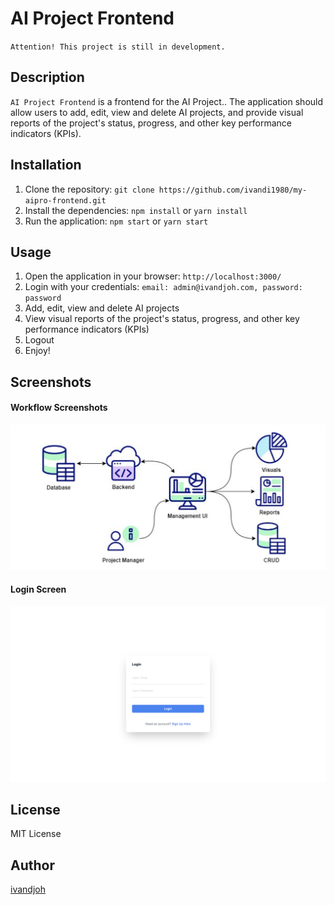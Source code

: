 # AI Project Frontend

`Attention! This project is still in development.`  

## Description  
`AI Project Frontend` is a frontend for the AI Project.. The application should allow users to add, edit, view and delete AI projects, and provide visual
reports of the project's status, progress, and other key performance indicators (KPIs).

## Installation  
1. Clone the repository: `git clone https://github.com/ivandi1980/my-aipro-frontend.git`
2. Install the dependencies: `npm install` or `yarn install`
3. Run the application: `npm start` or `yarn start`

## Usage  
1. Open the application in your browser: `http://localhost:3000/`
2. Login with your credentials: `email: admin@ivandjoh.com, password: password`
3. Add, edit, view and delete AI projects
4. View visual reports of the project's status, progress, and other key performance indicators (KPIs)
5. Logout
6. Enjoy!

## Screenshots

#### Workflow Screenshots
![Project Workflow](./public/workflow.png)  

#### Login Screen
![Login Screen](./public/login.png)

## License
MIT License

## Author  
[ivandjoh](https://linkedin.com/in/ivandjoh)
